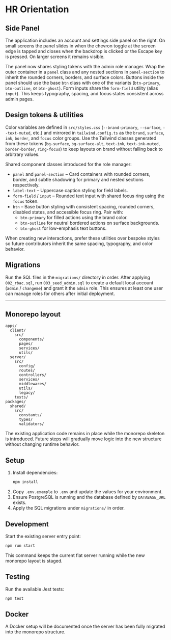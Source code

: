 # HR Orientation

## Side Panel

The application includes an account and settings side panel on the right. On small screens the
panel slides in when the chevron toggle at the screen edge is tapped and closes when the backdrop is clicked or the
Escape key is pressed. On larger screens it remains visible.

The panel now shares styling tokens with the admin role manager. Wrap the outer container in a
`panel` class and any nested sections in `panel-section` to inherit the rounded corners, borders, and
surface colors. Buttons inside the panel should use the base `btn` class with one of the variants
(`btn-primary`, `btn-outline`, or `btn-ghost`). Form inputs share the `form-field` utility (alias `input`).
This keeps typography, spacing, and focus states consistent across admin pages.

## Design tokens & utilities

Color variables are defined in `src/styles.css` (`--brand-primary`, `--surface`, `--text-muted`, etc.)
and mirrored in `tailwind.config.ts` as the `brand`, `surface`, `ink`, `border`, and `focus` color
groups. Use the Tailwind classes generated from these tokens (`bg-surface`, `bg-surface-alt`,
`text-ink`, `text-ink-muted`, `border-border`, `ring-focus`) to keep layouts on brand without
falling back to arbitrary values.

Shared component classes introduced for the role manager:

- `panel` and `panel-section` – Card containers with rounded corners, border, and subtle shadowing
  for primary and nested sections respectively.
- `label-text` – Uppercase caption styling for field labels.
- `form-field` / `input` – Rounded text input with shared focus ring using the `focus` token.
- `btn` – Base button styling with consistent spacing, rounded corners, disabled states, and
  accessible focus ring. Pair with:
  - `btn-primary` for filled actions using the brand color.
  - `btn-outline` for neutral bordered actions on surface backgrounds.
  - `btn-ghost` for low-emphasis text buttons.

When creating new interactions, prefer these utilities over bespoke styles so future contributors
inherit the same spacing, typography, and color behavior.

## Migrations

Run the SQL files in the `migrations/` directory in order. After applying `002_rbac.sql`, run `003_seed_admin.sql`
to create a default local account (`admin` / `changeme`) and grant it the `admin` role. This ensures at least one
user can manage roles for others after initial deployment.

---

## Monorepo layout

```
apps/
  client/
    src/
      components/
      pages/
      services/
      utils/
  server/
    src/
      config/
      routes/
      controllers/
      services/
      middlewares/
      utils/
      legacy/
    tests/
packages/
  shared/
    src/
      constants/
      types/
      validators/
```

The existing application code remains in place while the monorepo skeleton is introduced. Future steps will gradually
move logic into the new structure without changing runtime behavior.

## Setup

1. Install dependencies:
   ```sh
   npm install
   ```
2. Copy `.env.example` to `.env` and update the values for your environment.
3. Ensure PostgreSQL is running and the database defined by `DATABASE_URL` exists.
4. Apply the SQL migrations under `migrations/` in order.

## Development

Start the existing server entry point:

```sh
npm run start
```

This command keeps the current flat server running while the new monorepo layout is staged.

## Testing

Run the available Jest tests:

```sh
npm test
```

## Docker

A Docker setup will be documented once the server has been fully migrated into the monorepo structure.
